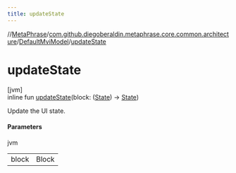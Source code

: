 ```yaml
---
title: updateState
---
```

//[MetaPhrase](../../../index.html)/[com.github.diegoberaldin.metaphrase.core.common.architecture](../index.html)/[DefaultMviModel](index.html)/[updateState](update-state.html)



# updateState



[jvm]\
inline fun [updateState](update-state.html)(block: ([State](index.html)) -&gt; [State](index.html))



Update the UI state.



#### Parameters


jvm

| | |
|---|---|
| block | Block |





